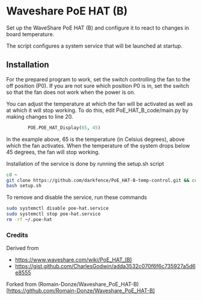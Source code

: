 # Waveshare PoE HAT (B)
Set up the WaveShare PoE HAT (B) and configure it to react to changes in board temperature. 

The script configures a system service that will be launched at startup. 

## Installation

For the prepared program to work, set the switch controlling the fan to the off position (P0). If you are not sure which position P0 is in, set the switch so that the fan does not work when the power is on.

You can adjust the temperature at which the fan will be activated as well as at which it will stop working. To do this, edit PoE_HAT_B_code/main.py by making changes to line 20. 

```python
        POE.POE_HAT_Display(65, 45)
```
In the example above, 65 is the temperature (in Celsius degrees), above which the fan activates. When the temperature of the system drops below 45 degrees, the fan will stop working.

Installation of the service is done by running the setup.sh script

```bash
cd ~
git clone https://github.com/darkfence/PoE_HAT-B-temp-control.git && cd PoE_HAT-B-temp-control
bash setup.sh
```

To remove and disable the service, run these commands
```bash
sudo systemctl disable poe-hat.service
sudo systemctl stop poe-hat.service
rm -rf ~/.poe-hat
```

### Credits
Derived from 
- https://www.waveshare.com/wiki/PoE_HAT_(B)
- https://gist.github.com/CharlesGodwin/adda3532c070f6f6c735927a5d6e8555

Forked from (Romain-Donze/Waveshare_PoE_HAT-B)[https://github.com/Romain-Donze/Waveshare_PoE_HAT-B]